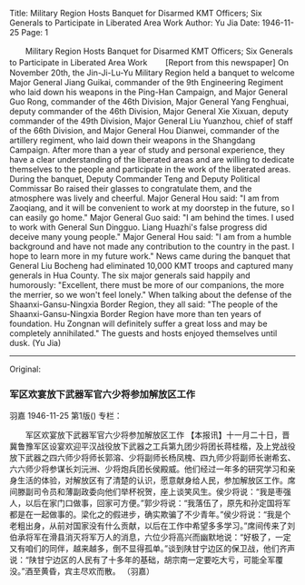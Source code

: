 Title: Military Region Hosts Banquet for Disarmed KMT Officers; Six Generals to Participate in Liberated Area Work
Author: Yu Jia
Date: 1946-11-25
Page: 1

　　Military Region Hosts Banquet for Disarmed KMT Officers; Six Generals to Participate in Liberated Area Work
　　[Report from this newspaper] On November 20th, the Jin-Ji-Lu-Yu Military Region held a banquet to welcome Major General Jiang Guikai, commander of the 9th Engineering Regiment who laid down his weapons in the Ping-Han Campaign, and Major General Guo Rong, commander of the 46th Division, Major General Yang Fenghuai, deputy commander of the 46th Division, Major General Xie Xixuan, deputy commander of the 49th Division, Major General Liu Yuanzhou, chief of staff of the 66th Division, and Major General Hou Dianwei, commander of the artillery regiment, who laid down their weapons in the Shangdang Campaign. After more than a year of study and personal experience, they have a clear understanding of the liberated areas and are willing to dedicate themselves to the people and participate in the work of the liberated areas. During the banquet, Deputy Commander Teng and Deputy Political Commissar Bo raised their glasses to congratulate them, and the atmosphere was lively and cheerful. Major General Hou said: "I am from Zaoqiang, and it will be convenient to work at my doorstep in the future, so I can easily go home." Major General Guo said: "I am behind the times. I used to work with General Sun Dingguo. Liang Huazhi's false progress did deceive many young people." Major General Hou said: "I am from a humble background and have not made any contribution to the country in the past. I hope to learn more in my future work." News came during the banquet that General Liu Bocheng had eliminated 10,000 KMT troops and captured many generals in Hua County. The six major generals said happily and humorously: "Excellent, there must be more of our companions, the more the merrier, so we won't feel lonely." When talking about the defense of the Shaanxi-Gansu-Ningxia Border Region, they all said: "The people of the Shaanxi-Gansu-Ningxia Border Region have more than ten years of foundation. Hu Zongnan will definitely suffer a great loss and may be completely annihilated." The guests and hosts enjoyed themselves until dusk.
                  (Yu Jia)



<hr /> 

Original: 


### 军区欢宴放下武器军官六少将参加解放区工作
羽嘉
1946-11-25
第1版()
专栏：

　　军区欢宴放下武器军官六少将参加解放区工作
    【本报讯】十一月二十日，晋冀鲁豫军区设宴欢迎平汉战役放下武器之工兵第九团少将团长蒋桂楷，及上党战役放下武器之四六师少将师长郭溶、少将副师长杨凤槐、四九师少将副师长谢希玄、六六师少将参谋长刘沅洲、少将炮兵团长侯殿威。他们经过一年多的研究学习和亲身生活的体验，对解放区有了清楚的认识，愿意献身给人民，参加解放区工作。席间滕副司令员和薄副政委向他们举杯祝贺，座上谈笑风生。侯少将说：“我是枣强人，以后在家门口做事，回家可方便。”郭少将说：“我落伍了，原先和孙定国将军都是在一起做事的。梁化之的假进步，确实欺骗了不少青年。”侯少将说：“我是个老粗出身，从前对国家没有什么贡献，以后在工作中希望多多学习。”席间传来了刘伯承将军在滑县消灭将军万人的消息，六位少将高兴而幽默地说：“好极了，一定又有咱们的同伴，越来越多，倒不显得孤单。”谈到陕甘宁边区的保卫战，他们齐声说：“陕甘宁边区的人民有了十多年的基础，胡宗南一定要吃大亏，可能全军覆没。”酒至黄昏，宾主尽欢而散。
                  （羽嘉）
